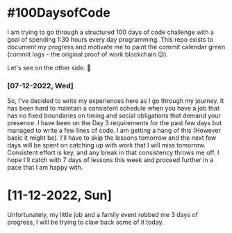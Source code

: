 # #100DaysofCode

I am trying to go through a structured 100 days of code challenge with a goal of spending 1:30 hours every day programming. 
This repo exists to document my progress and motivate me to paint the commit calendar green (commit logs - the original proof of work blockchain 😉).

Let's see on the other side. 🐣

### [07-12-2022, Wed] 

So, I've decided to write my experiences here as I go through my journey. 
It has been hard to maintain a consistent schedule when you have a job that has no fixed boundaries on timing and social obligations that demand your presence. I have been on the Day 3 requirements for the past few days but managed to write a few lines of code. I am getting a hang of this (However basic it might be). I'll have to skip the lessons tomorrow and the next few days will be spent on catching up with work that I will miss tomorrow. Consistent effort is key, and any break in that consistency throws me off. I hope I'll catch with 7 days of lessons this week and proceed further in a pace that I am happy with.

# [11-12-2022, Sun]

Unfortunately, my little job and a family event robbed me 3 days of progress, I will be trying to claw back some of it today. 